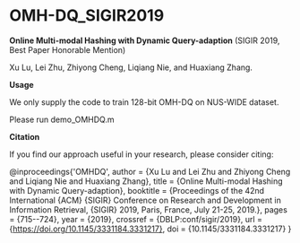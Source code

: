 # OMH-DQ_SIGIR2019
**Online Multi-modal Hashing with Dynamic Query-adaption** (SIGIR 2019, Best Paper Honorable Mention) 

Xu Lu, Lei Zhu, Zhiyong Cheng, Liqiang Nie, and Huaxiang Zhang.


**Usage**

We only supply the code to train 128-bit OMH-DQ on NUS-WIDE dataset.

Please run demo_OMHDQ.m

**Citation**

If you find our approach useful in your research, please consider citing:

@inproceedings{'OMHDQ',
  author    = {Xu Lu and
               Lei Zhu and
               Zhiyong Cheng and
               Liqiang Nie and
               Huaxiang Zhang},
  title     = {Online Multi-modal Hashing with Dynamic Query-adaption},
  booktitle = {Proceedings of the 42nd International {ACM} {SIGIR} Conference on
               Research and Development in Information Retrieval, {SIGIR} 2019, Paris,
               France, July 21-25, 2019.},
  pages     = {715--724},
  year      = {2019},
  crossref  = {DBLP:conf/sigir/2019},
  url       = {https://doi.org/10.1145/3331184.3331217},
  doi       = {10.1145/3331184.3331217}
}

